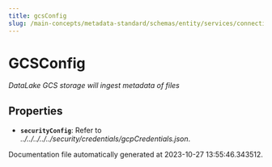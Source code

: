 ```yaml
---
title: gcsConfig
slug: /main-concepts/metadata-standard/schemas/entity/services/connections/database/datalake/gcsconfig
---
```


# GCSConfig

*DataLake GCS storage will ingest metadata of files*

## Properties

- **`securityConfig`**: Refer to *../../../../../security/credentials/gcpCredentials.json*.


Documentation file automatically generated at 2023-10-27 13:55:46.343512.
